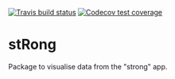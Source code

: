 <!-- badges: start -->
[![Travis build status](https://travis-ci.org/joel-becker/stRong.svg?branch=master)](https://travis-ci.org/joel-becker/stRong)
[![Codecov test coverage](https://codecov.io/gh/joel-becker/stRong/branch/master/graph/badge.svg)](https://codecov.io/gh/joel-becker/stRong?branch=master)
<!-- badges: end -->

# stRong

Package to visualise data from the "strong" app.
